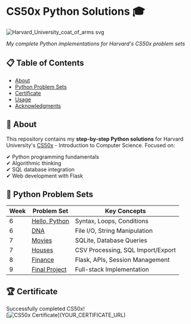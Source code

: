 # CS50x Python Solutions 🎓
![Harvard_University_coat_of_arms svg](https://github.com/user-attachments/assets/c4738b80-659c-48c6-a8e8-74bde3ac74c6)


*My complete Python implementations for Harvard's CS50x problem sets*

## 📋 Table of Contents
- [About](#-about)
- [Python Problem Sets](#-python-problem-sets)
- [Certificate](#-certificate)
- [Usage](#-usage)
- [Acknowledgments](#-acknowledgments)

## 🏫 About
This repository contains my **step-by-step Python solutions** for Harvard University's [CS50x](https://cs50.harvard.edu/x/2024/) - Introduction to Computer Science. Focused on:

✔ Python programming fundamentals  
✔ Algorithmic thinking  
✔ SQL database integration  
✔ Web development with Flask  

## 🐍 Python Problem Sets
| Week | Problem Set | Key Concepts |
|------|------------|--------------|
| 6 | [Hello, Python](week6/hello/) | Syntax, Loops, Conditions |
| 6 | [DNA](week6/dna/) | File I/O, String Manipulation |
| 7 | [Movies](week7/movies/) | SQLite, Database Queries |
| 7 | [Houses](week7/houses/) | CSV Processing, SQL Import/Export |
| 8 | [Finance](week8/finance/) | Flask, APIs, Session Management |
| 9 | [Final Project](project/) | Full-stack Implementation |

## 🏆 Certificate
Successfully completed CS50x!  
[![CS50x Certificate]([https://img.shields.io/badge/View_Certificate-0066CC?style=for-the-badge](https://certificates.cs50.io/c02f796f-d61d-4adf-a796-00a8fc79bc16.pdf?size=letter))](YOUR_CERTIFICATE_URL)
